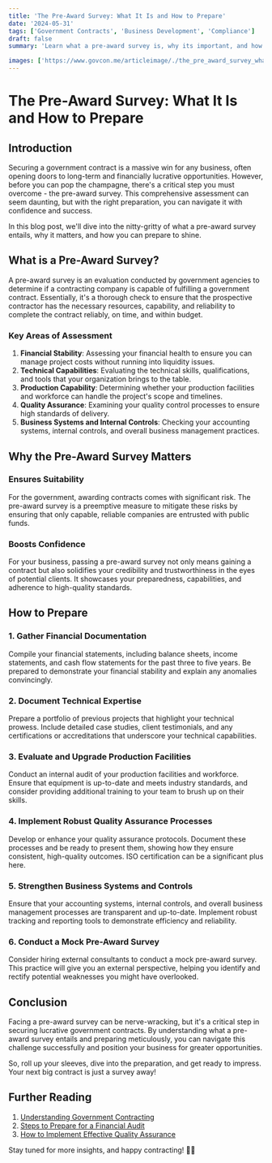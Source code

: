 ```yaml
---
title: 'The Pre-Award Survey: What It Is and How to Prepare'
date: '2024-05-31'
tags: ['Government Contracts', 'Business Development', 'Compliance']
draft: false
summary: 'Learn what a pre-award survey is, why its important, and how to best prepare your business to ace it and land that all-important government contract.'

images: ['https://www.govcon.me/articleimage/./the_pre_award_survey_what_it_is_and_how_to_prepare.webp']
---
```


# The Pre-Award Survey: What It Is and How to Prepare

## Introduction

Securing a government contract is a massive win for any business, often opening doors to long-term and financially lucrative opportunities. However, before you can pop the champagne, there's a critical step you must overcome - the pre-award survey. This comprehensive assessment can seem daunting, but with the right preparation, you can navigate it with confidence and success.

In this blog post, we'll dive into the nitty-gritty of what a pre-award survey entails, why it matters, and how you can prepare to shine.

## What is a Pre-Award Survey?

A pre-award survey is an evaluation conducted by government agencies to determine if a contracting company is capable of fulfilling a government contract. Essentially, it's a thorough check to ensure that the prospective contractor has the necessary resources, capability, and reliability to complete the contract reliably, on time, and within budget.

### Key Areas of Assessment

1. **Financial Stability**: Assessing your financial health to ensure you can manage project costs without running into liquidity issues.
2. **Technical Capabilities**: Evaluating the technical skills, qualifications, and tools that your organization brings to the table.
3. **Production Capability**: Determining whether your production facilities and workforce can handle the project's scope and timelines.
4. **Quality Assurance**: Examining your quality control processes to ensure high standards of delivery.
5. **Business Systems and Internal Controls**: Checking your accounting systems, internal controls, and overall business management practices.

## Why the Pre-Award Survey Matters

### Ensures Suitability

For the government, awarding contracts comes with significant risk. The pre-award survey is a preemptive measure to mitigate these risks by ensuring that only capable, reliable companies are entrusted with public funds.

### Boosts Confidence

For your business, passing a pre-award survey not only means gaining a contract but also solidifies your credibility and trustworthiness in the eyes of potential clients. It showcases your preparedness, capabilities, and adherence to high-quality standards.

## How to Prepare

### 1. Gather Financial Documentation

Compile your financial statements, including balance sheets, income statements, and cash flow statements for the past three to five years. Be prepared to demonstrate your financial stability and explain any anomalies convincingly.

### 2. Document Technical Expertise

Prepare a portfolio of previous projects that highlight your technical prowess. Include detailed case studies, client testimonials, and any certifications or accreditations that underscore your technical capabilities.

### 3. Evaluate and Upgrade Production Facilities

Conduct an internal audit of your production facilities and workforce. Ensure that equipment is up-to-date and meets industry standards, and consider providing additional training to your team to brush up on their skills.

### 4. Implement Robust Quality Assurance Processes

Develop or enhance your quality assurance protocols. Document these processes and be ready to present them, showing how they ensure consistent, high-quality outcomes. ISO certification can be a significant plus here.

### 5. Strengthen Business Systems and Controls

Ensure that your accounting systems, internal controls, and overall business management processes are transparent and up-to-date. Implement robust tracking and reporting tools to demonstrate efficiency and reliability.

### 6. Conduct a Mock Pre-Award Survey

Consider hiring external consultants to conduct a mock pre-award survey. This practice will give you an external perspective, helping you identify and rectify potential weaknesses you might have overlooked.

## Conclusion

Facing a pre-award survey can be nerve-wracking, but it's a critical step in securing lucrative government contracts. By understanding what a pre-award survey entails and preparing meticulously, you can navigate this challenge successfully and position your business for greater opportunities.

So, roll up your sleeves, dive into the preparation, and get ready to impress. Your next big contract is just a survey away!

## Further Reading

1. [Understanding Government Contracting](https://www.sba.gov/federal-contracting)
2. [Steps to Prepare for a Financial Audit](https://www.investopedia.com/terms/f/financialaudit.asp)
3. [How to Implement Effective Quality Assurance](https://asq.org/quality-resources/quality-assurance)

Stay tuned for more insights, and happy contracting! 🚀💼